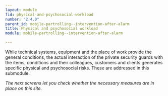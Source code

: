 ```yaml
---
layout: module
fid: physical-and-psychosocial-workload
number: "2.4.0"
parent_id: mobile-partrolling--intervention-after-alarm
title: Physical and psychosocial workload
module: mobile-partrolling--intervention-after-alarm

---
```

While technical systems, equipment and the place of work provide the general
conditions, the actual interaction of the private security guards with the
items, conditions and their colleagues, customers and clients generates
specific physical and psychosocial risks. These are addressed in this
submodule.

_The next screens let you check whether the necessary measures are in place on
this site._


